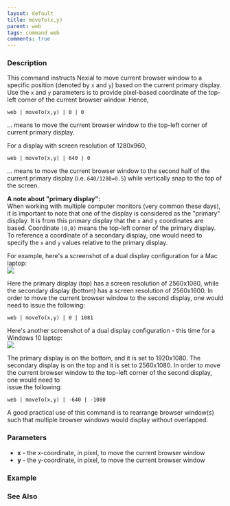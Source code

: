 ```yaml
---
layout: default
title: moveTo(x,y)
parent: web
tags: command web
comments: true
---
```


### Description
This command instructs Nexial to move current browser window to a specific position (denoted by `x` and `y`) based on 
the current primary display. Use the `x` and `y` parameters is to provide pixel-based coordinate of the top-left 
corner of the current browser window. Hence,
```
web | moveTo(x,y) | 0 | 0
``` 
... means to move the current browser window to the top-left corner of current primary display. 

For a display with screen resolution of 1280x960, 
```
web | moveTo(x,y) | 640 | 0
``` 
... means to move the current browser window to the second half of the current primary display (i.e. `640/1280=0.5`) 
while vertically snap to the top of the screen.

**A note about "primary display":**<br/>
When working with multiple computer monitors (very common these days), it is important to note that one of the display
is considered as the "primary" display. It is from this primary display that the `x` and `y` coordinates are based. 
Coordinate `(0,0)` means the top-left corner of the primary display. To reference a coordinate of a secondary
display, one would need to specify the `x` and `y` values relative to the primary display.

For example, here's a screenshot of a dual display configuration for a Mac laptop:<br/>
![](image/moveTo_01.png)

Here the primary display (top) has a screen resolution of 2560x1080, while the secondary display (bottom) has a 
screen resolution of 2560x1600. In order to move the current browser window to the second display, one would need to
issue the following:<br/>
```
web | moveTo(x,y) | 0 | 1081
``` 

Here's another screenshot of a dual display configuration - this time for a Windows 10 laptop:<br/>
![](image/moveTo_02.png)

The primary display is on the bottom, and it is set to 1920x1080. The secondary display is on the top and it is set to
2560x1080. In order to move the current browser window to the top-left corner of the second display, one would need to  
issue the following:<br/>
```
web | moveTo(x,y) | -640 | -1080
```

A good practical use of this command is to rearrange browser window(s) such that multiple browser windows would display
without overlapped.


### Parameters
- **x** - the x-coordinate, in pixel, to move the current browser window
- **y** - the y-coordinate, in pixel, to move the current browser window


### Example


### See Also
